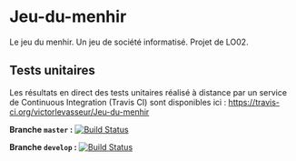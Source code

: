 # Jeu-du-menhir
Le jeu du menhir. Un jeu de société informatisé. Projet de LO02.

## Tests unitaires
Les résultats en direct des tests unitaires réalisé à distance par un service de Continuous Integration (Travis CI) sont disponibles ici : https://travis-ci.org/victorlevasseur/Jeu-du-menhir

**Branche ```master``` :** [![Build Status](https://travis-ci.org/victorlevasseur/Jeu-du-menhir.svg?branch=master)](https://travis-ci.org/victorlevasseur/Jeu-du-menhir)

**Branche ```develop``` :** [![Build Status](https://travis-ci.org/victorlevasseur/Jeu-du-menhir.svg?branch=develop)](https://travis-ci.org/victorlevasseur/Jeu-du-menhir)
